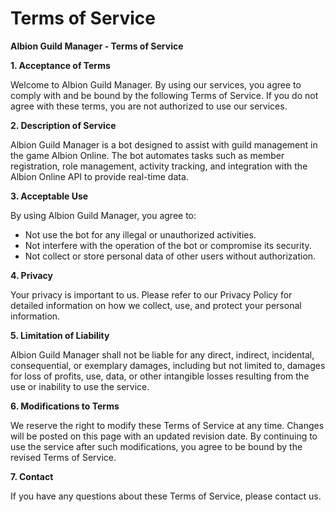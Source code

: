 # Terms of Service

**Albion Guild Manager - Terms of Service**

**1. Acceptance of Terms**

Welcome to Albion Guild Manager. By using our services, you agree to comply with and be bound by the following Terms of Service. If you do not agree with these terms, you are not authorized to use our services.

**2. Description of Service**

Albion Guild Manager is a bot designed to assist with guild management in the game Albion Online. The bot automates tasks such as member registration, role management, activity tracking, and integration with the Albion Online API to provide real-time data.

**3. Acceptable Use**

By using Albion Guild Manager, you agree to:
- Not use the bot for any illegal or unauthorized activities.
- Not interfere with the operation of the bot or compromise its security.
- Not collect or store personal data of other users without authorization.

**4. Privacy**

Your privacy is important to us. Please refer to our Privacy Policy for detailed information on how we collect, use, and protect your personal information.

**5. Limitation of Liability**

Albion Guild Manager shall not be liable for any direct, indirect, incidental, consequential, or exemplary damages, including but not limited to, damages for loss of profits, use, data, or other intangible losses resulting from the use or inability to use the service.

**6. Modifications to Terms**

We reserve the right to modify these Terms of Service at any time. Changes will be posted on this page with an updated revision date. By continuing to use the service after such modifications, you agree to be bound by the revised Terms of Service.

**7. Contact**

If you have any questions about these Terms of Service, please contact us.
